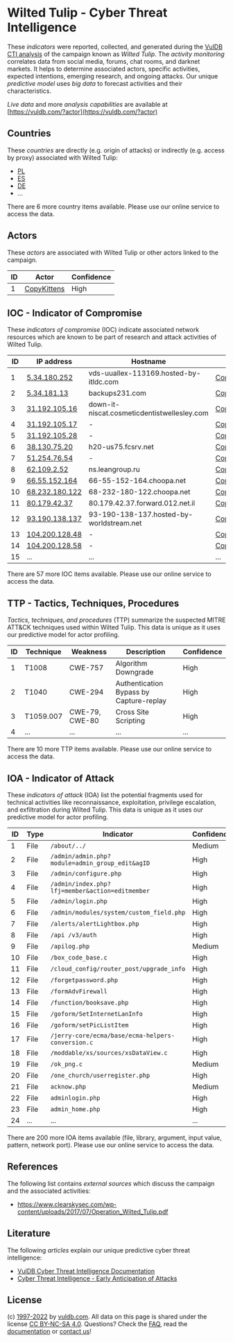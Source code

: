 # Wilted Tulip - Cyber Threat Intelligence

These _indicators_ were reported, collected, and generated during the [VulDB CTI analysis](https://vuldb.com/?kb.cti) of the campaign known as _Wilted Tulip_. The _activity monitoring_ correlates data from social media, forums, chat rooms, and darknet markets. It helps to determine associated actors, specific activities, expected intentions, emerging research, and ongoing attacks. Our unique _predictive model_ uses _big data_ to forecast activities and their characteristics.

_Live data_ and more _analysis capabilities_ are available at [https://vuldb.com/?actor](https://vuldb.com/?actor)

## Countries

These _countries_ are directly (e.g. origin of attacks) or indirectly (e.g. access by proxy) associated with Wilted Tulip:

* [PL](https://vuldb.com/?country.pl)
* [ES](https://vuldb.com/?country.es)
* [DE](https://vuldb.com/?country.de)
* ...

There are 6 more country items available. Please use our online service to access the data.

## Actors

These _actors_ are associated with Wilted Tulip or other actors linked to the campaign.

ID | Actor | Confidence
-- | ----- | ----------
1 | [CopyKittens](https://vuldb.com/?actor.copykittens) | High

## IOC - Indicator of Compromise

These _indicators of compromise_ (IOC) indicate associated network resources which are known to be part of research and attack activities of Wilted Tulip.

ID | IP address | Hostname | Actor | Confidence
-- | ---------- | -------- | ----- | ----------
1 | [5.34.180.252](https://vuldb.com/?ip.5.34.180.252) | vds-uuallex-113169.hosted-by-itldc.com | [CopyKittens](https://vuldb.com/?actor.copykittens) | High
2 | [5.34.181.13](https://vuldb.com/?ip.5.34.181.13) | backups231.com | [CopyKittens](https://vuldb.com/?actor.copykittens) | High
3 | [31.192.105.16](https://vuldb.com/?ip.31.192.105.16) | down-it-niscat.cosmeticdentistwellesley.com | [CopyKittens](https://vuldb.com/?actor.copykittens) | High
4 | [31.192.105.17](https://vuldb.com/?ip.31.192.105.17) | - | [CopyKittens](https://vuldb.com/?actor.copykittens) | High
5 | [31.192.105.28](https://vuldb.com/?ip.31.192.105.28) | - | [CopyKittens](https://vuldb.com/?actor.copykittens) | High
6 | [38.130.75.20](https://vuldb.com/?ip.38.130.75.20) | h20-us75.fcsrv.net | [CopyKittens](https://vuldb.com/?actor.copykittens) | High
7 | [51.254.76.54](https://vuldb.com/?ip.51.254.76.54) | - | [CopyKittens](https://vuldb.com/?actor.copykittens) | High
8 | [62.109.2.52](https://vuldb.com/?ip.62.109.2.52) | ns.leangroup.ru | [CopyKittens](https://vuldb.com/?actor.copykittens) | High
9 | [66.55.152.164](https://vuldb.com/?ip.66.55.152.164) | 66-55-152-164.choopa.net | [CopyKittens](https://vuldb.com/?actor.copykittens) | High
10 | [68.232.180.122](https://vuldb.com/?ip.68.232.180.122) | 68-232-180-122.choopa.net | [CopyKittens](https://vuldb.com/?actor.copykittens) | High
11 | [80.179.42.37](https://vuldb.com/?ip.80.179.42.37) | 80.179.42.37.forward.012.net.il | [CopyKittens](https://vuldb.com/?actor.copykittens) | High
12 | [93.190.138.137](https://vuldb.com/?ip.93.190.138.137) | 93-190-138-137.hosted-by-worldstream.net | [CopyKittens](https://vuldb.com/?actor.copykittens) | High
13 | [104.200.128.48](https://vuldb.com/?ip.104.200.128.48) | - | [CopyKittens](https://vuldb.com/?actor.copykittens) | High
14 | [104.200.128.58](https://vuldb.com/?ip.104.200.128.58) | - | [CopyKittens](https://vuldb.com/?actor.copykittens) | High
15 | ... | ... | ... | ...

There are 57 more IOC items available. Please use our online service to access the data.

## TTP - Tactics, Techniques, Procedures

_Tactics, techniques, and procedures_ (TTP) summarize the suspected MITRE ATT&CK techniques used within Wilted Tulip. This data is unique as it uses our predictive model for actor profiling.

ID | Technique | Weakness | Description | Confidence
-- | --------- | -------- | ----------- | ----------
1 | T1008 | CWE-757 | Algorithm Downgrade | High
2 | T1040 | CWE-294 | Authentication Bypass by Capture-replay | High
3 | T1059.007 | CWE-79, CWE-80 | Cross Site Scripting | High
4 | ... | ... | ... | ...

There are 10 more TTP items available. Please use our online service to access the data.

## IOA - Indicator of Attack

These _indicators of attack_ (IOA) list the potential fragments used for technical activities like reconnaissance, exploitation, privilege escalation, and exfiltration during Wilted Tulip. This data is unique as it uses our predictive model for actor profiling.

ID | Type | Indicator | Confidence
-- | ---- | --------- | ----------
1 | File | `/about/../` | Medium
2 | File | `/admin/admin.php?module=admin_group_edit&agID` | High
3 | File | `/admin/configure.php` | High
4 | File | `/admin/index.php?lfj=member&action=editmember` | High
5 | File | `/admin/login.php` | High
6 | File | `/admin/modules/system/custom_field.php` | High
7 | File | `/alerts/alertLightbox.php` | High
8 | File | `/api /v3/auth` | High
9 | File | `/apilog.php` | Medium
10 | File | `/box_code_base.c` | High
11 | File | `/cloud_config/router_post/upgrade_info` | High
12 | File | `/forgetpassword.php` | High
13 | File | `/formAdvFirewall` | High
14 | File | `/function/booksave.php` | High
15 | File | `/goform/SetInternetLanInfo` | High
16 | File | `/goform/setPicListItem` | High
17 | File | `/jerry-core/ecma/base/ecma-helpers-conversion.c` | High
18 | File | `/moddable/xs/sources/xsDataView.c` | High
19 | File | `/ok_png.c` | Medium
20 | File | `/one_church/userregister.php` | High
21 | File | `acknow.php` | Medium
22 | File | `adminlogin.php` | High
23 | File | `admin_home.php` | High
24 | ... | ... | ...

There are 200 more IOA items available (file, library, argument, input value, pattern, network port). Please use our online service to access the data.

## References

The following list contains _external sources_ which discuss the campaign and the associated activities:

* https://www.clearskysec.com/wp-content/uploads/2017/07/Operation_Wilted_Tulip.pdf

## Literature

The following _articles_ explain our unique predictive cyber threat intelligence:

* [VulDB Cyber Threat Intelligence Documentation](https://vuldb.com/?kb.cti)
* [Cyber Threat Intelligence - Early Anticipation of Attacks](https://www.scip.ch/en/?labs.20201022)

## License

(c) [1997-2022](https://vuldb.com/?kb.changelog) by [vuldb.com](https://vuldb.com/?kb.about). All data on this page is shared under the license [CC BY-NC-SA 4.0](https://creativecommons.org/licenses/by-nc-sa/4.0/). Questions? Check the [FAQ](https://vuldb.com/?kb.faq), read the [documentation](https://vuldb.com/?kb) or [contact us](https://vuldb.com/?contact)!
